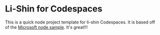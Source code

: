 # Li-Shin for Codespaces

This is a quick node project template for li-shin Codespaces. It is based off of the [Microsoft node sample](https://github.com/Microsoft-Samples/nodejs-docs-hello-world). It's great!!!
